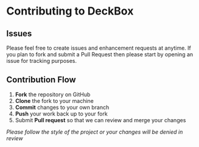 # Contributing to DeckBox


## Issues

Please feel free to create issues and enhancement requests at anytime. If you plan to fork and submit a Pull Request then please start by opening an issue for tracking purposes.

## Contribution Flow

1. **Fork** the repository on GitHub
2. **Clone** the fork to your machine
3. **Commit** changes to your own branch
4. **Push** your work back up to your fork
5. Submit **Pull request** so that we can review and merge your changes


*Please follow the style of the project or your changes will be denied in review*